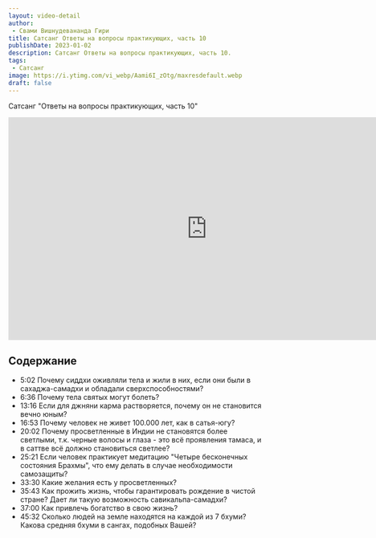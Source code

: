 ```yaml
---
layout: video-detail
author:
 - Свами Вишнудевананда Гири
title: Сатсанг Ответы на вопросы практикующих, часть 10
publishDate: 2023-01-02
description: Сатсанг Ответы на вопросы практикующих, часть 10. 
tags: 
 - Сатсанг
image: https://i.ytimg.com/vi_webp/Aami6I_zOtg/maxresdefault.webp
draft: false
---
```


 Сатсанг "Ответы на вопросы практикующих, часть 10"

<iframe width="790" height="444" src="https://www.youtube.com/embed/Aami6I_zOtg" frameborder="0" allowfullscreen=""></iframe> 

## Содержание
- 5:02 Почему сиддхи оживляли тела и жили в них, если они были в сахаджа-самадхи и обладали сверхспособностями?
- 6:36 Почему тела святых могут болеть?
- 13:16 Если для джняни карма растворяется, почему он не становится вечно юным?
- 16:53 Почему человек не живет 100.000 лет, как в сатья-югу?
- 20:02 Почему просветленные в Индии не становятся более светлыми, т.к. черные волосы и глаза - это всё проявления тамаса, и в саттве всё должно становиться светлее?
- 25:21 Если человек практикует медитацию "Четыре бесконечных состояния Брахмы", что ему делать в случае необходимости самозащиты?
- 33:30 Какие желания есть у просветленных?
- 35:43 Как прожить жизнь, чтобы гарантировать рождение в чистой стране? Дает ли такую возможность савикальпа-самадхи?
- 37:00 Как привлечь богатство в свою жизнь?
- 45:32 Сколько людей на земле находятся на каждой из 7 бхуми? Какова средняя бхуми в сангах, подобных Вашей?